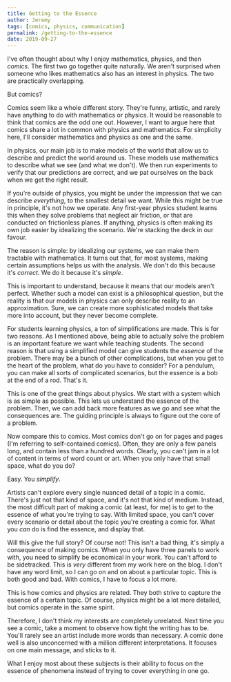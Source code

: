 ```yaml
---
title: Getting to the Essence
author: Jeremy
tags: [comics, physics, communication]
permalink: /getting-to-the-essence
date: 2019-09-27
---
```


I've often thought about why I enjoy mathematics, physics, and then *comics*. The first two go together quite naturally. We aren't surprised when someone who likes mathematics also has an interest in physics. The two are practically overlapping.

But comics?

Comics seem like a whole different story. They're funny, artistic, and rarely have anything to do with mathematics or physics. It would be reasonable to think that comics are the odd one out. However, I want to argue here that comics share a lot in common with physics and mathematics. For simplicity here, I'll consider mathematics and physics as one and the same.

In physics, our main job is to make models of the world that allow us to describe and predict the world around us. These models use mathematics to describe what we see (and what we don't). We then run experiments to verify that our predictions are correct, and we pat ourselves on the back when we get the right result.

If you're outside of physics, you might be under the impression that we can describe *everything*, to the smallest detail we want. While this might be true in principle, it's not how we operate. Any first-year physics student learns this when they solve problems that neglect air friction, or that are conducted on frictionless planes. If anything, physics is often making its own job easier by idealizing the scenario. We're stacking the deck in our favour.

The reason is simple: by idealizing our systems, we can make them tractable with mathematics. It turns out that, for most systems, making certain assumptions helps us with the analysis. We don't do this because it's *correct*. We do it because it's *simple*.

This is important to understand, because it means that our models aren't perfect. Whether such a model can exist is a philosophical question, but the reality is that our models in physics can only describe reality to an approximation. Sure, we can create more sophisticated models that take more into account, but they never become complete.

For students learning physics, a ton of simplifications are made. This is for two reasons. As I mentioned above, being able to actually solve the problem is an important feature we want while teaching students. The second reason is that using a simplified model can give students the *essence* of the problem. There may be a bunch of other complications, but when you get to the heart of the problem, what do you have to consider? For a pendulum, you can make all sorts of complicated scenarios, but the essence is a bob at the end of a rod. That's it.

This is one of the great things about physics. We start with a system which is as simple as possible. This lets us understand the essence of the problem. Then, we can add back more features as we go and see what the consequences are. The guiding principle is always to figure out the core of a problem.

Now compare this to comics. Most comics don't go on for pages and pages (I'm referring to self-contained comics). Often, they are only a few panels long, and contain less than a hundred words. Clearly, you can't jam in a lot of content in terms of word count or art. When you only have that small space, what do you do?

Easy. You *simplify*.

Artists can't explore every single nuanced detail of a topic in a comic. There's just not that kind of space, and it's not that kind of medium. Instead, the most difficult part of making a comic (at least, for me) is to get to the essence of what you're trying to say. With limited space, you can't cover every scenario or detail about the topic you're creating a comic for. What you *can* do is find the essence, and display that.

Will this give the full story? Of course not! This isn't a bad thing, it's simply a consequence of making comics. When you only have three panels to work with, you need to simplify be economical in your work. You can't afford to be sidetracked. This is *very* different from my work here on the blog. I don't have any word limit, so I can go on and on about a particular topic. This is both good and bad. With comics, I have to focus a lot more.

This is how comics and physics are related. They both strive to capture the essence of a certain topic. Of course, physics might be a lot more detailed, but comics operate in the same spirit.

Therefore, I don't think my interests are completely unrelated. Next time you see a comic, take a moment to observe how tight the writing has to be. You'll rarely see an artist include more words than necessary. A comic done well is also unconcerned with a million different interpretations. It focuses on one main message, and sticks to it.

What I enjoy most about these subjects is their ability to focus on the essence of phenomena instead of trying to cover everything in one go.
